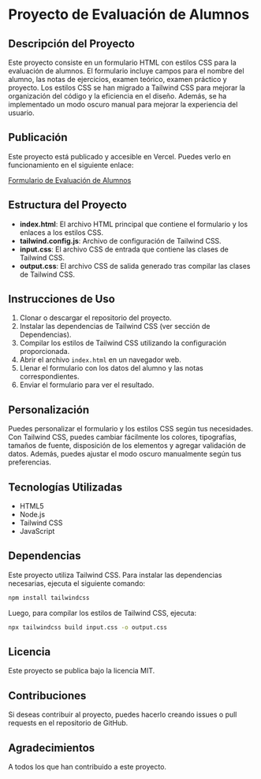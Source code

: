 # Proyecto de Evaluación de Alumnos

## Descripción del Proyecto

Este proyecto consiste en un formulario HTML con estilos CSS para la evaluación de alumnos. El formulario incluye campos para el nombre del alumno, las notas de ejercicios, examen teórico, examen práctico y proyecto. Los estilos CSS se han migrado a Tailwind CSS para mejorar la organización del código y la eficiencia en el diseño. Además, se ha implementado un modo oscuro manual para mejorar la experiencia del usuario.

## Publicación

Este proyecto está publicado y accesible en Vercel. Puedes verlo en funcionamiento en el siguiente enlace:

[Formulario de Evaluación de Alumnos](https://formulario-notas-js.vercel.app/)

## Estructura del Proyecto

- **index.html**: El archivo HTML principal que contiene el formulario y los enlaces a los estilos CSS.
- **tailwind.config.js**: Archivo de configuración de Tailwind CSS.
- **input.css**: El archivo CSS de entrada que contiene las clases de Tailwind CSS.
- **output.css**: El archivo CSS de salida generado tras compilar las clases de Tailwind CSS.

## Instrucciones de Uso

1. Clonar o descargar el repositorio del proyecto.
2. Instalar las dependencias de Tailwind CSS (ver sección de Dependencias).
3. Compilar los estilos de Tailwind CSS utilizando la configuración proporcionada.
4. Abrir el archivo `index.html` en un navegador web.
5. Llenar el formulario con los datos del alumno y las notas correspondientes.
6. Enviar el formulario para ver el resultado.

## Personalización

Puedes personalizar el formulario y los estilos CSS según tus necesidades. Con Tailwind CSS, puedes cambiar fácilmente los colores, tipografías, tamaños de fuente, disposición de los elementos y agregar validación de datos. Además, puedes ajustar el modo oscuro manualmente según tus preferencias.

## Tecnologías Utilizadas

- HTML5
- Node.js
- Tailwind CSS
- JavaScript

## Dependencias

Este proyecto utiliza Tailwind CSS. Para instalar las dependencias necesarias, ejecuta el siguiente comando:

```bash
npm install tailwindcss
```

Luego, para compilar los estilos de Tailwind CSS, ejecuta:

```bash
npx tailwindcss build input.css -o output.css
```

## Licencia

Este proyecto se publica bajo la licencia MIT.

## Contribuciones

Si deseas contribuir al proyecto, puedes hacerlo creando issues o pull requests en el repositorio de GitHub.

## Agradecimientos

A todos los que han contribuido a este proyecto.
